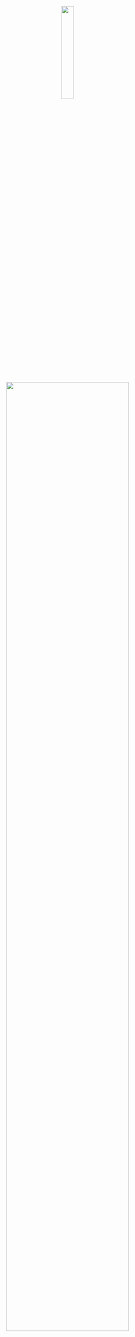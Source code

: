<p align="center"><img width=25% src="https://pli.io/YK8iU.png"></p>
<p align="center"><img width=80% src="https://pli.io/fSPkJ.png"></p>

### Software Project (NPRG023)

[![Join the chat at https://gitter.im/linkedpipes/applications](https://badges.gitter.im/linkedpipes/applications.svg)](https://gitter.im/linkedpipes/applications?utm_source=badge&utm_medium=badge&utm_campaign=pr-badge&utm_content=badge)

Meeting Logs: https://docs.google.com/document/d/1tvJgEbRWb9dYM34grGARRXQ9gE0fcITw0Rayu2mEbmA/edit

Current App that we will be extracting, modifying and adding to: https://github.com/ld-viz-swp/LDVMi

High level documentation markdown (updated regularly) : [HackMD](https://hackmd.io/lymLxN5AR4KTX4x3kPyiiQ#)

# Runnning the app

The application is meant to be run inside a Docker container. However, it can also be run as any jar file. The following steps show how to build the jar file and run it as a container:

- Navigate to the backend folder

`$ cd src/backend`

- Build the jar file. It will be located under the `src/backend/build/lib` folder.

`$ gradle build`

- If the app is to be run as a Docker container then you will first need to build the image by executing in the root folder

`$ docker build -t linkedpipes/application --build-arg JAR_FILE=src/backend/build/libs/backend-0.0.1.jar .`

- Then simply run the container by executing

`docker run --name lpa-backend -p 5000:8080 linkedpipes/application`

- Application should then by available through port `5000`